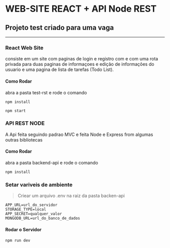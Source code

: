 # WEB-SITE REACT + API Node REST

## Projeto test criado para uma vaga

---

### React Web Site

consiste em um site com paginas de login e registro
com e com uma rota  privada para duas paginas de informaçoes e edição de informações do usuario e uma pagina de lista de tarefas (Todo List).

#### Como Rodar
abra a pasta test-rst e rode o comando
```text
npm install

npm start
```

### API REST NODE

A Api feita seguindo padrao MVC e feita Node e Express from
algumas outras bibliotecas 

#### Como Rodar
abra a pasta backend-api e rode o comando
```
npm install
```

### Setar variveis de ambiente

> Criear um arquivo .env na raiz da pasta backen-api

```text
APP_URL=url_do_servidor
STORAGE_TYPE=local
APP_SECRET=qualquer_valor
MONGODB_URL=url_do_banco_de_dados
```
#### Rodar o Servidor

```
npm run dev
```